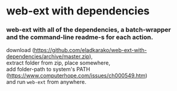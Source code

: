 <h1>web-ext with dependencies</h1>
<h3>web-ext with all of the dependencies, a batch-wrapper <br/> and the command-line readme-s for each action.</h3>

download (https://github.com/eladkarako/web-ext-with-dependencies/archive/master.zip), <br/>
extract folder from zip, place somewhere, <br/>
add folder-path to system's PATH (https://www.computerhope.com/issues/ch000549.htm) <br/>
and run <code>web-ext</code> from anywhere.